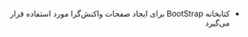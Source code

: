 <div style="direction: rtl">

* کتابخانه BootStrap برای ایجاد صفحات واکنش‌گرا مورد استفاده قرار می‌گیرد

</div>
